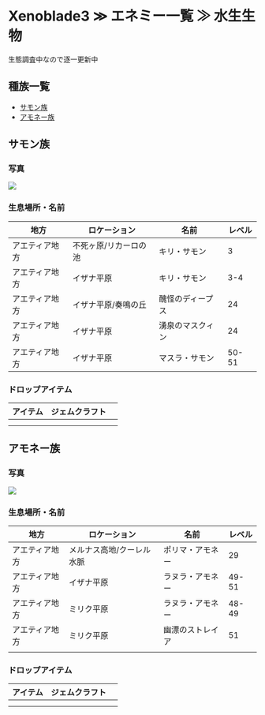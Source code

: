 # Xenoblade3 ≫ エネミー一覧 ≫ 水生生物

生態調査中なので逐一更新中

## 種族一覧

- [サモン族](#サモン族)
- [アモネー族](#アモネー族)


## サモン族

### 写真

![](./サモン.jpg)

### 生息場所・名前

| 地方           | ロケーション          | 名前             | レベル |
| -------------- | --------------------- | ---------------- | ------ |
| アエティア地方 | 不死ヶ原/リカーロの池 | キリ・サモン     | 3      |
| アエティア地方 | イザナ平原            | キリ・サモン     | 3-4    |
| アエティア地方 | イザナ平原/奏鳴の丘   | 醜怪のディープス | 24     |
| アエティア地方 | イザナ平原            | 湧泉のマスクィン | 24     |
| アエティア地方 | イザナ平原            | マスラ・サモン   | 50-51  |


### ドロップアイテム

| アイテム | ジェムクラフト |     |
| -------- | -------------- | --- |
|          |                |     |
|          |                |     |




## アモネー族

### 写真

![](./アモネー.jpg)

### 生息場所・名前

| 地方           | ロケーション              | 名前             | レベル |
| -------------- | ------------------------- | ---------------- | ------ |
| アエティア地方 | メルナス高地/クーレル水脈 | ポリマ・アモネー | 29     |
| アエティア地方 | イザナ平原                | ラヌラ・アモネー | 49-51  |
| アエティア地方 | ミリク平原                | ラヌラ・アモネー | 48-49  |
| アエティア地方 | ミリク平原                | 幽漂のストレイア | 51     |
|                |                           |                  |        |


### ドロップアイテム

| アイテム | ジェムクラフト |     |
| -------- | -------------- | --- |
|          |                |     |
|          |                |     |


